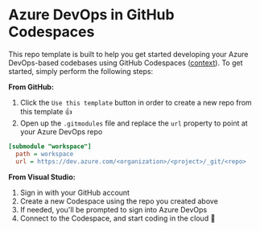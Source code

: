 # Azure DevOps in GitHub Codespaces

This repo template is built to help you get started developing your Azure DevOps-based codebases using GitHub Codespaces ([context](https://gist.github.com/lostintangent/6f1841c965c9818bcf8a929acff4c799#file-readme-md)). To get started, simply perform the following steps:

**From GitHub:**
1. Click the `Use this template` button in order to create a new repo from this template 👍
1. Open up the `.gitmodules` file and replace the `url` property to point at your Azure DevOps repo

  ```ini
  [submodule "workspace"]
	path = workspace
	url = https://dev.azure.com/<organization>/<project>/_git/<repo>
  ```
  
**From Visual Studio:**
1. Sign in with your GitHub account
1. Create a new Codespace using the repo you created above
1. If needed, you'll be prompted to sign into Azure DevOps
1. Connect to the Codespace, and start coding in the cloud 🚀 
